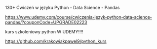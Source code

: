 130+ Ćwiczeń w języku Python - Data Science - Pandas

https://www.udemy.com/course/cwiczenia-jezyk-python-data-science-pandas/?couponCode=UPGRADE02223

kurs szkoleniowy python  W UDEMY!!!!

https://github.com/krakowiakpawel9/python_kurs
